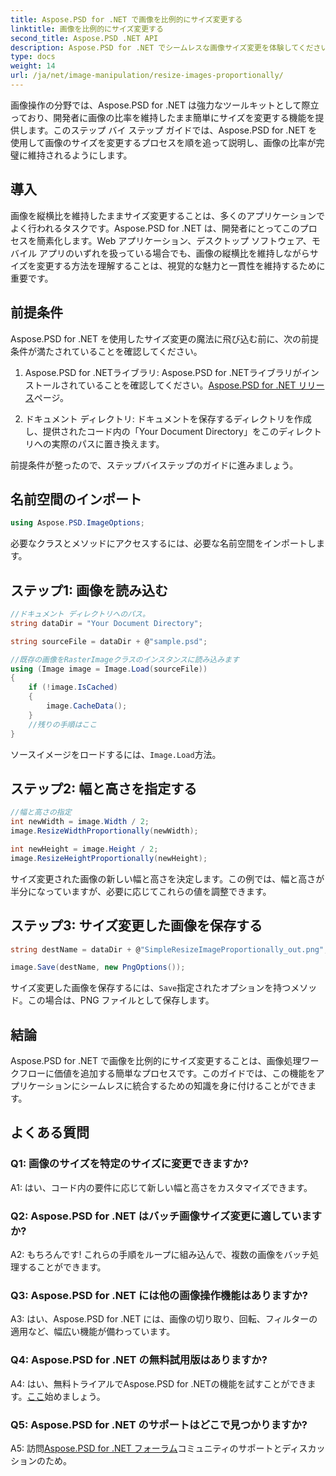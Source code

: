 ```yaml
---
title: Aspose.PSD for .NET で画像を比例的にサイズ変更する
linktitle: 画像を比例的にサイズ変更する
second_title: Aspose.PSD .NET API
description: Aspose.PSD for .NET でシームレスな画像サイズ変更を体験してください。ライブラリをダウンロードし、チュートリアルに従って、画像処理機能を強化してください。
type: docs
weight: 14
url: /ja/net/image-manipulation/resize-images-proportionally/
---
```

画像操作の分野では、Aspose.PSD for .NET は強力なツールキットとして際立っており、開発者に画像の比率を維持したまま簡単にサイズを変更する機能を提供します。このステップ バイ ステップ ガイドでは、Aspose.PSD for .NET を使用して画像のサイズを変更するプロセスを順を追って説明し、画像の比率が完璧に維持されるようにします。

## 導入

画像を縦横比を維持したままサイズ変更することは、多くのアプリケーションでよく行われるタスクです。Aspose.PSD for .NET は、開発者にとってこのプロセスを簡素化します。Web アプリケーション、デスクトップ ソフトウェア、モバイル アプリのいずれを扱っている場合でも、画像の縦横比を維持しながらサイズを変更する方法を理解することは、視覚的な魅力と一貫性を維持するために重要です。

## 前提条件

Aspose.PSD for .NET を使用したサイズ変更の魔法に飛び込む前に、次の前提条件が満たされていることを確認してください。

1.  Aspose.PSD for .NETライブラリ: Aspose.PSD for .NETライブラリがインストールされていることを確認してください。[Aspose.PSD for .NET リリース](https://releases.aspose.com/psd/net/)ページ。

2. ドキュメント ディレクトリ: ドキュメントを保存するディレクトリを作成し、提供されたコード内の「Your Document Directory」をこのディレクトリへの実際のパスに置き換えます。

前提条件が整ったので、ステップバイステップのガイドに進みましょう。

## 名前空間のインポート

```csharp
using Aspose.PSD.ImageOptions;
```

必要なクラスとメソッドにアクセスするには、必要な名前空間をインポートします。

## ステップ1: 画像を読み込む

```csharp
//ドキュメント ディレクトリへのパス。
string dataDir = "Your Document Directory";

string sourceFile = dataDir + @"sample.psd";

//既存の画像をRasterImageクラスのインスタンスに読み込みます
using (Image image = Image.Load(sourceFile))
{
	if (!image.IsCached)
	{
		image.CacheData();
	}
	//残りの手順はここ
}
```

ソースイメージをロードするには、`Image.Load`方法。

## ステップ2: 幅と高さを指定する

```csharp
//幅と高さの指定
int newWidth = image.Width / 2;
image.ResizeWidthProportionally(newWidth);

int newHeight = image.Height / 2;
image.ResizeHeightProportionally(newHeight);
```

サイズ変更された画像の新しい幅と高さを決定します。この例では、幅と高さが半分になっていますが、必要に応じてこれらの値を調整できます。

## ステップ3: サイズ変更した画像を保存する

```csharp
string destName = dataDir + @"SimpleResizeImageProportionally_out.png";

image.Save(destName, new PngOptions());
```

サイズ変更した画像を保存するには、`Save`指定されたオプションを持つメソッド。この場合は、PNG ファイルとして保存します。

## 結論

Aspose.PSD for .NET で画像を比例的にサイズ変更することは、画像処理ワークフローに価値を追加する簡単なプロセスです。このガイドでは、この機能をアプリケーションにシームレスに統合するための知識を身に付けることができます。

## よくある質問

### Q1: 画像のサイズを特定のサイズに変更できますか?

A1: はい、コード内の要件に応じて新しい幅と高さをカスタマイズできます。

### Q2: Aspose.PSD for .NET はバッチ画像サイズ変更に適していますか?

A2: もちろんです! これらの手順をループに組み込んで、複数の画像をバッチ処理することができます。

### Q3: Aspose.PSD for .NET には他の画像操作機能はありますか?

A3: はい、Aspose.PSD for .NET には、画像の切り取り、回転、フィルターの適用など、幅広い機能が備わっています。

### Q4: Aspose.PSD for .NET の無料試用版はありますか?

 A4: はい、無料トライアルでAspose.PSD for .NETの機能を試すことができます。[ここ](https://releases.aspose.com/)始めましょう。

### Q5: Aspose.PSD for .NET のサポートはどこで見つかりますか?

 A5: 訪問[Aspose.PSD for .NET フォーラム](https://forum.aspose.com/c/psd/34)コミュニティのサポートとディスカッションのため。